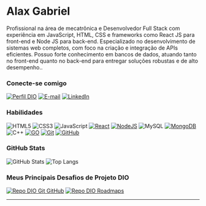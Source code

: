 # Alax Gabriel

Profissional na área de mecatrônica e Desenvolvedor Full Stack com experiência em JavaScript, HTML, CSS e frameworks como React JS para front-end e Node JS para back-end. Especializado no desenvolvimento de sistemas web completos, com foco na criação e integração de APIs eficientes. Possuo forte conhecimento em bancos de dados, atuando tanto no front-end quanto no back-end para entregar soluções robustas e de alto desempenho..

### Conecte-se comigo

[![Perfil DIO](https://img.shields.io/badge/-Meu%20Perfil%20na%20DIO-30A3DC?style=for-the-badge)](https://web.dio.me/users/alax_oliveira_017/)
[![E-mail](https://img.shields.io/badge/-Email-000?style=for-the-badge&logo=microsoft-outlook&logoColor=E94D5F)](mailto:alax.oliveira.017@ufrn.edu.br)
[![LinkedIn](https://img.shields.io/badge/-LinkedIn-000?style=for-the-badge&logo=linkedin&logoColor=30A3DC)](https://www.linkedin.com/in/alaxgabriel71/)

### Habilidades

![HTML5](https://img.shields.io/badge/HTML5-E34F26?style=for-the-badge&logo=html5&logoColor=white)
![CSS3](https://img.shields.io/badge/CSS3-1572B6?style=for-the-badge&logo=css3&logoColor=white)
![JavaScript](https://img.shields.io/badge/JavaScript-F7DF1E?style=for-the-badge&logo=javascript&logoColor=black)
[![React](https://img.shields.io/badge/React-20232A?style=for-the-badge&logo=react&logoColor=61DAFB)](https://react.dev/)
[![NodeJS](https://img.shields.io/badge/Node.js-43853D?style=for-the-badge&logo=node.js&logoColor=white)](https://nodejs.org/)
![MySQL](https://img.shields.io/badge/MySQL-00000F?style=for-the-badge&logo=mysql&logoColor=white)
[![MongoDB](https://img.shields.io/badge/MongoDB-4EA94B?style=for-the-badge&logo=mongodb&logoColor=white)](https://mongodb.com/docs)
![C++](https://img.shields.io/badge/C%2B%2B-00599C?style=for-the-badge&logo=c%2B%2B&logoColor=white)
[![GO](https://img.shields.io/badge/Go-00ADD8?style=for-the-badge&logo=go&logoColor=white)](https://go.dev/)
[![Git](https://img.shields.io/badge/GIT-E44C30?style=for-the-badge&logo=git&logoColor=white)](https://git-scm.com/doc)
[![GitHub](https://img.shields.io/badge/GitHub-100000?style=for-the-badge&logo=github&logoColor=white)](https://docs.github.com/)


### GitHub Stats

![GitHub Stats](https://github-readme-stats.vercel.app/api?username=alaxgabriel71&theme=transparent&bg_color=000&border_color=30A3DC&show_icons=true&icon_color=30A3DC&title_color=E94D5F&text_color=FFF)
![Top Langs](https://github-readme-stats-git-masterrstaa-rickstaa.vercel.app/api/top-langs/?username=alaxgabriel71&layout=compact&bg_color=000&border_color=30A3DC&title_color=E94D5F&text_color=FFF)

### Meus Principais Desafios de Projeto DIO

[![Repo DIO Git GitHub](https://github-readme-stats.vercel.app/api/pin/?username=elidianaandrade&repo=dio-lab-open-source&bg_color=000&border_color=30A3DC&show_icons=true&icon_color=30A3DC&title_color=E94D5F&text_color=FFF)](https://github.com/elidianaandrade/dio-lab-open-source)
[![Repo DIO Roadmaps](https://github-readme-stats.vercel.app/api/pin/?username=digitalinnovationone&repo=roadmaps&bg_color=000&border_color=30A3DC&show_icons=true&icon_color=30A3DC&title_color=E94D5F&text_color=FFF)](https://github.com/digitalinnovationone/roadmaps)


---

